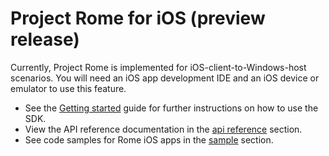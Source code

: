 # Project Rome for iOS (preview release)

Currently, Project Rome is implemented for iOS-client-to-Windows-host scenarios. You will need an iOS app development IDE and an iOS device or emulator to use this feature.

* See the [Getting started](getting-started-rome-ios.md) guide for further instructions on how to use the SDK.
* View the API reference documentation in the [api reference](api-reference/index.md) section.
* See code samples for Rome iOS apps in the [sample](https://github.com/Microsoft/project-rome/tree/master/iOS/sample) section.